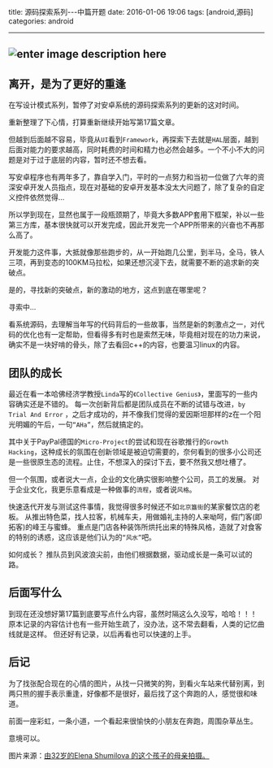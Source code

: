 title: 源码探索系列---中篇开题
date: 2016-01-06 19:06 
tags: [android,源码]
categories: android

-----

  


  
 

 ![enter image description here](http://7xl9zd.com1.z0.glb.clouddn.com/2014021021414608237.jpg)  
---
 **离开，是为了更好的重逢**
---
 


在写设计模式系列，暂停了对安卓系统的源码探索系列的更新的这对时间。

重新整理了下心情，打算重新继续开始写第17篇文章。

但越到后面越不容易，毕竟从`UI`看到`Framework`，再探索下去就是`HAL`层面，越到后面对能力的要求越高，同时耗费的时间和精力也必然会越多。一个不小不大的问题是对于过于底层的内容，暂时还不想去看。

写安卓程序也有两年多了，靠自学入门，平时的一点努力和当初一位做了六年的资深安卓开发人员指点，现在对基础的安卓开发基本没太大问题了，除了复杂的自定义控件依然觉得...

所以学到现在，显然也属于一段瓶颈期了，毕竟大多数APP套用下框架，补以一些第三方库，基本很快就可以开发完成，因此开发完一个APP所带来的兴奋也不再那么高了。

<!--more-->

开发能力这件事，大抵就像那些跑步的，从一开始跑几公里，到半马，全马，铁人三项，再到变态的100KM马拉松，如果还想沉浸下去，就需要不断的追求新的突破点。

是的，寻找新的突破点，新的激动的地方，这点到底在哪里呢？ 

寻索中...

看系统源码，去理解当年写的代码背后的一些故事，当然是新的刺激点之一，对代码的优化也有一定帮助，但看得多有时也是索然无味，毕竟相对现在的功力来说，确实不是一块好啃的骨头，除了去看回c++的内容，也要温习linux的内容。

## 团队的成长

最近在看一本哈佛经济学教授`Linda`写的`《Collective Genius》`，里面写的一些内容确实还是不错的。
每一次创新背后都是团队成员在不断的试错与改进，`by Trial And Error` ，之后才成功的，并不像我们觉得的爱因斯坦那样的z在一个阳光明媚的午后，一句`“AHa”`，然后就搞定的。

其中关于PayPal德国的`Micro-Project`的尝试和现在谷歌推行的`Growth Hacking`，这种成长的氛围在创新领域是被迫切需要的，奈何看到的很多小公司还是一些很原生态的流程。止住，不想深入的探讨下去，要不然我又想吐槽了。

但一个氛围，或者说大一点，企业的文化确实很影响整个公司，员工的发展。
对于企业文化，我更乐意看成是一种做事的`流程`，或者说`风格`。

快速迭代开发与测试这件事情，我觉得很多时候还不如`北京簋街`的某家餐饮店的老板。
从推出特色菜，找人拉客，机械车夫，用做婚礼主持的人来呦呵，假门客(即拓客)的峰王与蜜蜂。
重点是门店各种装饰所烘托出来的特殊风格，造就了对食客的特别的诱惑，这应该是他们认为的`“风水”`吧。

如何成长？
推队员到风波浪尖前，由他们根据数据，驱动成长是一条可以试的路。

## 后面写什么
 
到现在还没想好第17篇到底要写点什么内容，虽然时隔这么久没写，哈哈！！！
原本记录的内容估计也有一些开始生疏了，没办法，这不常去翻看，人类的记忆曲线就是这样。
但还好有记录，以后再看也可以快速的上手。


## 后记
为了找张配合现在的心情的图片，从找一只微笑的狗，到看火车站来代替别离，到两只熊的握手表示重逢，好像都不是很好，最后找了这个奔跑的人，感觉很和味道。

前面一座彩虹，一条小道，一个看起来很愉快的小朋友在奔跑，周围杂草丛生。

意境可以。

图片来源：[由32岁的Elena Shumilova 的这个孩子的母亲拍摄。](http://tu.pcpop.com/all-983776.htm) 